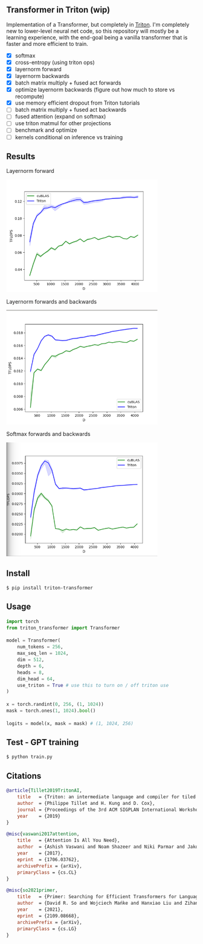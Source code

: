 ## Transformer in Triton (wip)

Implementation of a Transformer, but completely in <a href="https://triton-lang.org/">Triton</a>. I'm completely new to lower-level neural net code, so this repository will mostly be a learning experience, with the end-goal being a vanilla transformer that is faster and more efficient to train.

- [x] softmax
- [x] cross-entropy (using triton ops)
- [x] layernorm forward
- [x] layernorm backwards
- [x] batch matrix multiply + fused act forwards
- [x] optimize layernorm backwards (figure out how much to store vs recompute)
- [x] use memory efficient dropout from Triton tutorials
- [ ] batch matrix multiply + fused act backwards
- [ ] fused attention (expand on softmax)
- [ ] use triton matmul for other projections
- [ ] benchmark and optimize
- [ ] kernels conditional on inference vs training

## Results

Layernorm forward

<img src="./images/layernorm.png" width="400px"></img>

Layernorm forwards and backwards

<img src="./images/layernorm-forward-backward.png" width="400px"></img>

Softmax forwards and backwards

<img src="./images/softmax.png" width="400px"></img>

## Install

```bash
$ pip install triton-transformer
```

## Usage

```python
import torch
from triton_transformer import Transformer

model = Transformer(
    num_tokens = 256,
    max_seq_len = 1024,
    dim = 512,
    depth = 6,
    heads = 8,
    dim_head = 64,
    use_triton = True # use this to turn on / off triton use
)

x = torch.randint(0, 256, (1, 1024))
mask = torch.ones(1, 1024).bool()

logits = model(x, mask = mask) # (1, 1024, 256)
```

## Test - GPT training

```bash
$ python train.py
```

## Citations

```bibtex
@article{Tillet2019TritonAI,
    title   = {Triton: an intermediate language and compiler for tiled neural network computations},
    author  = {Philippe Tillet and H. Kung and D. Cox},
    journal = {Proceedings of the 3rd ACM SIGPLAN International Workshop on Machine Learning and Programming Languages},
    year    = {2019}
}
```

```bibtex
@misc{vaswani2017attention,
    title   = {Attention Is All You Need}, 
    author  = {Ashish Vaswani and Noam Shazeer and Niki Parmar and Jakob Uszkoreit and Llion Jones and Aidan N. Gomez and Lukasz Kaiser and Illia Polosukhin},
    year    = {2017},
    eprint  = {1706.03762},
    archivePrefix = {arXiv},
    primaryClass = {cs.CL}
}
```

```bibtex
@misc{so2021primer,
    title   = {Primer: Searching for Efficient Transformers for Language Modeling},
    author  = {David R. So and Wojciech Mańke and Hanxiao Liu and Zihang Dai and Noam Shazeer and Quoc V. Le},
    year    = {2021},
    eprint  = {2109.08668},
    archivePrefix = {arXiv},
    primaryClass = {cs.LG}
}
```
